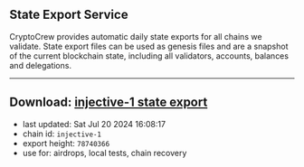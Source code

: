 ## State Export Service
CryptoCrew provides automatic daily state exports for all chains we validate. State export files can be used as genesis files and are a snapshot of the current blockchain state, including all validators, accounts, balances and delegations.

---
**Download: [injective-1 state export](https://dl-eu2.ccvalidators.com/SERVICE/injective/injective-1_export_78740366.json)**
---

- last updated: Sat Jul 20 2024 16:08:17
- chain id: `injective-1`
- export height: `78740366`
- use for: airdrops, local tests, chain recovery
